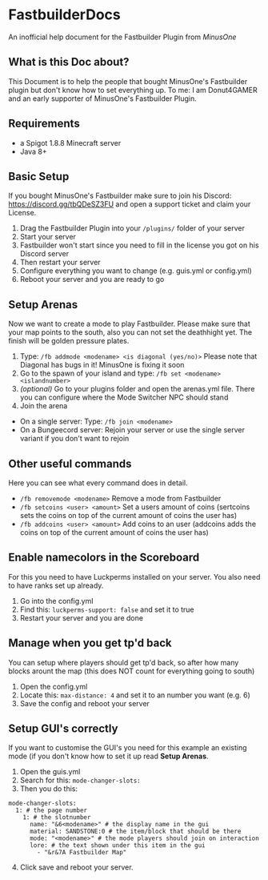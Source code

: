 # FastbuilderDocs
An inofficial help document for the Fastbuilder Plugin from _MinusOne_

## What is this Doc about?
This Document is to help the people that bought MinusOne's Fastbuilder plugin but don't know how to set everything up. To me: I am Donut4GAMER and an early supporter of MinusOne's Fastbuilder Plugin.

## Requirements
- a Spigot 1.8.8 Minecraft server
- Java 8+

## Basic Setup
If you bought MinusOne's Fastbuilder make sure to join his Discord: https://discord.gg/tbQDeSZ3FU and open a support ticket and claim your License.

1. Drag the Fastbuilder Plugin into your `/plugins/` folder of your server
2. Start your server
3. Fastbuilder won't start since you need to fill in the license you got on his Discord server
4. Then restart your server
5. Configure everything you want to change (e.g. guis.yml or config.yml)
6. Reboot your server and you are ready to go

## Setup Arenas
Now we want to create a mode to play Fastbuilder. Please make sure that your map points to the south, also you can not set the deathhight yet. The finish will be golden pressure plates. 

1. Type: `/fb addmode <modename> <is diagonal (yes/no)>` Please note that Diagonal has bugs in it! MinusOne is fixing it soon
2. Go to the spawn of your island and type: `/fb set <modename> <islandnumber>`
3. _(optional)_ Go to your plugins folder and open the arenas.yml file. There you can configure where the Mode Switcher NPC should stand
4. Join the arena
- On a single server: Type: `/fb join <modename>`
- On a Bungeecord server: Rejoin your server or use the single server variant if you don't want to rejoin

## Other useful commands
Here you can see what every command does in detail.

- `/fb removemode <modename>` Remove a mode from Fastbuilder
- `/fb setcoins <user> <amount>` Set a users amount of coins (sertcoins sets the coins on top of the current amount of coins the user has)
- `/fb addcoins <user> <amount>` Add coins to an user (addcoins adds the coins on top of the current amount of coins the user has)

## Enable namecolors in the Scoreboard
For this you need to have Luckperms installed on your server. You also need to have ranks set up already.

1. Go into the config.yml
2. Find this: `luckperms-support: false` and set it to true
3. Restart your server and you are done

## Manage when you get tp'd back
You can setup where players should get tp'd back, so after how many blocks arount the map (this does NOT count for everything going to south)

1. Open the config.yml
2. Locate this: `max-distance: 4` and set it to an number you want (e.g. 6)
3. Save the config and reboot your server

## Setup GUI's correctly
If you want to customise the GUI's you need for this example an existing mode (if you don't know how to set it up read **Setup Arenas**.

1. Open the guis.yml
2. Search for this: `mode-changer-slots:`
3. Then you do this:
```
mode-changer-slots:
  1: # the page number
    1: # the slotnumber
      name: "&6<modename>" # the display name in the gui
      material: SANDSTONE:0 # the item/block that should be there
      mode: "<modename>" # the mode players should join on interaction
      lore: # the text shown under this item in the gui
        - "&r&7A Fastbuilder Map"
```
4. Click save and reboot your server.
